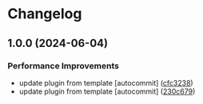 # Changelog

## 1.0.0 (2024-06-04)


### Performance Improvements

* update plugin from template [autocommit] ([cfc3238](https://github.com/kc-workspace/asdf-pomerium/commit/cfc3238ed2a6eccfa937a8e88e916ff2bd272edb))
* update plugin from template [autocommit] ([230c679](https://github.com/kc-workspace/asdf-pomerium/commit/230c67967686a82f159881e37f1a18443ea5fa3a))
